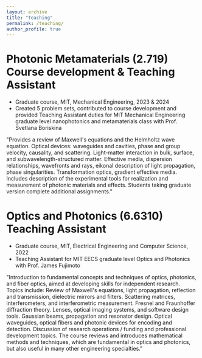 ```yaml
---
layout: archive
title: "Teaching"
permalink: /teaching/
author_profile: true
---
```



Photonic Metamaterials (2.719) Course development & Teaching Assistant
======
* Graduate course, MIT, Mechanical Engineering, 2023 & 2024
* Created 5 problem sets, contributed to course development and provided Teaching Assistant duties for MIT Mechanical Engineering graduate level nanophotonics and metamaterials class with Prof. Svetlana Boriskina

"Provides a review of Maxwell's equations and the Helmholtz wave equation. Optical devices: waveguides and cavities, phase and group velocity, causality, and scattering. Light-matter interaction in bulk, surface, and subwavelength-structured matter. Effective media, dispersion relationships, wavefronts and rays, eikonal description of light propagation, phase singularities. Transformation optics, gradient effective media. Includes description of the experimental tools for realization and measurement of photonic materials and effects. Students taking graduate version complete additional assignments."


Optics and Photonics (6.6310) Teaching Assistant
======
* Graduate course, MIT, Electrical Engineering and Computer Science, 2022
* Teaching Assistant for MIT EECS graduate level Optics and Photonics with Prof. James Fujimoto

"Introduction to fundamental concepts and techniques of optics, photonics, and fiber optics, aimed at developing skills for independent research. Topics include: Review of Maxwell's equations, light propagation, reflection and transmission, dielectric mirrors and filters. Scattering matrices, interferometers, and interferometric measurement. Fresnel and Fraunhoffer diffraction theory. Lenses, optical imaging systems, and software design tools. Gaussian beams, propagation and resonator design. Optical waveguides, optical fibers and photonic devices for encoding and detection. Discussion of research operations / funding and professional development topics. The course reviews and introduces mathematical methods and techniques, which are fundamental in optics and photonics, but also useful in many other engineering specialties."

